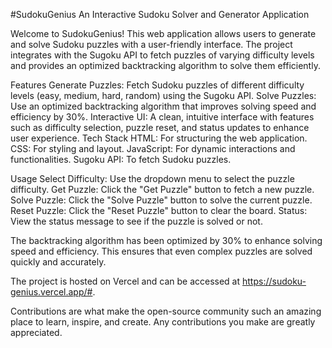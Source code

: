 #SudokuGenius
An Interactive Sudoku Solver and Generator Application

Welcome to SudokuGenius! This web application allows users to generate and solve Sudoku puzzles with a user-friendly interface. The project integrates with the Sugoku API to fetch puzzles of varying difficulty levels and provides an optimized backtracking algorithm to solve them efficiently.

Features
Generate Puzzles: Fetch Sudoku puzzles of different difficulty levels (easy, medium, hard, random) using the Sugoku API.
Solve Puzzles: Use an optimized backtracking algorithm that improves solving speed and efficiency by 30%.
Interactive UI: A clean, intuitive interface with features such as difficulty selection, puzzle reset, and status updates to enhance user experience.
Tech Stack
HTML: For structuring the web application.
CSS: For styling and layout.
JavaScript: For dynamic interactions and functionalities.
Sugoku API: To fetch Sudoku puzzles.

Usage
Select Difficulty: Use the dropdown menu to select the puzzle difficulty.
Get Puzzle: Click the "Get Puzzle" button to fetch a new puzzle.
Solve Puzzle: Click the "Solve Puzzle" button to solve the current puzzle.
Reset Puzzle: Click the "Reset Puzzle" button to clear the board.
Status: View the status message to see if the puzzle is solved or not.

The backtracking algorithm has been optimized by 30% to enhance solving speed and efficiency. This ensures that even complex puzzles are solved quickly and accurately.

The project is hosted on Vercel and can be accessed at https://sudoku-genius.vercel.app/#.

Contributions are what make the open-source community such an amazing place to learn, inspire, and create. Any contributions you make are greatly appreciated.
